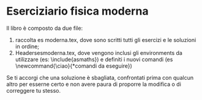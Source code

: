 # Eserciziario fisica moderna
Il libro è composto da due file: 
1) raccolta es moderna.tex, dove sono scritti tutti gli esercizi e le soluzioni in ordine;
2) Headersesmoderna.tex, dove vengono inclusi gli environments da utilizzare (es: \include{asmaths}) e definiti i nuovi comandi (es \newcommand{\ciao}{*comandi da eseguire})

Se ti accorgi che una soluzione è sbagliata, confrontati prima con qualcun altro per esserne certo e non avere paura di proporre la modifica o di correggere tu stesso.
